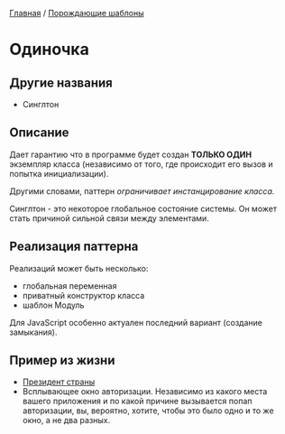 [Главная](../..) / [Порождающие шаблоны](..)

# Одиночка

## Другие названия

* Синглтон

## Описание

Дает гарантию что в программе будет создан **ТОЛЬКО ОДИН** экземпляр класса (независимо от того, где происходит его вызов и попытка инициализации).

Другими словами, паттерн *ограничивает инстанцирование класса.*

Синглтон - это некоторое глобальное состояние системы. Он может стать причиной сильной связи между элементами.

## Реализация паттерна

Реализаций может быть несколько:

* глобальная переменная
* приватный конструктор класса
* шаблон Модуль

Для JavaScript особенно актуален последний вариант (создание замыкания).

## Пример из жизни

* [Президент страны](./president)
* Всплывающее окно авторизации. Независимо из какого места вашего приложения и по какой причине вызывается попап авторизации, вы, вероятно, хотите, чтобы это было одно и то же окно, а не два разных.